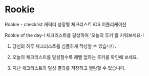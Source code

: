 # Rookie
Rookie - checklist
캐릭터 성장형 체크리스트 iOS 어플리케이션

Rookie of the day-! 체크리스트를 달성하여 '오늘의 루키'를 키워보세요-!

1. 당신의 하루 체크리스트를 심플하게 작성할 수 있습니다.

2. 오늘의 체크리스트를 달성할수록 레벨 업하는 루키를 확인해 보세요.

3. 지난 체크리스트와 달성 결과를 저장하고 열람할 수 있습니다.
